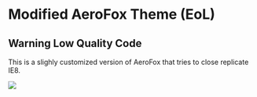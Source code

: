 # Modified AeroFox Theme (EoL)

## Warning Low Quality Code

This is a slighly customized version of AeroFox that tries to close replicate IE8.

![](https://i.imgur.com/OSny3bC.png)